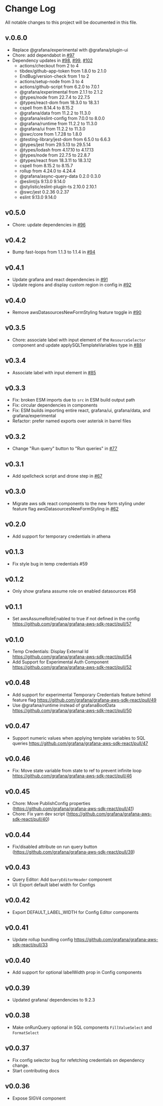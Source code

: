 # Change Log

All notable changes to this project will be documented in this file.

## v.0.6.0

- Replace @grafana/experimental with @grafana/plugin-ui
- Chore: add dependabot in [#97](https://github.com/grafana/grafana-aws-sdk-react/pull/97)
- Dependency updates in [#98](https://github.com/grafana/grafana-aws-sdk-react/pull/9899), [#99](https://github.com/grafana/grafana-aws-sdk-react/pull/), [#102](https://github.com/grafana/grafana-aws-sdk-react/pull/102) 
    - actions/checkout	 from 2	 to  4
    - tibdex/github-app-token from 	1.8.0 to  	2.1.0
    - EndBug/version-check	 from 1 to  	2
    - actions/setup-node	 from 3 to  	4
    - actions/github-script from 	6.2.0	 to  7.0.1
    - @grafana/experimental from 2.1.1 to 2.1.2
    - @types/node from 22.7.4 to 22.7.5
    - @types/react-dom from 18.3.0 to 18.3.1
    - cspell from 8.14.4 to 8.15.2
    - @grafana/data	 from 11.2.2 to 	11.3.0
    - @grafana/eslint-config from 	7.0.0 to 	8.0.0
    - @grafana/runtime	 from 11.2.2 to 	11.3.0
    - @grafana/ui	 from 11.2.2 to 	11.3.0
    - @swc/core from 	1.7.28 to 	1.8.0
    - @testing-library/jest-dom from 	6.5.0 to 	6.6.3
    - @types/jest	 from 29.5.13 to 	29.5.14
    - @types/lodash from 	4.17.10 to 	4.17.13
    - @types/node from 	22.7.5 to 	22.8.7
    - @types/react	 from 18.3.11 to 	18.3.12
    - cspell	 from 8.15.2 to 	8.15.7
    - rollup	 from 4.24.0 to 	4.24.4
    - @grafana/async-query-data	0.2.0	0.3.0
    - @eslint/js	9.13.0	9.14.0
    - @stylistic/eslint-plugin-ts	2.10.0	2.10.1
    - @swc/jest	0.2.36	0.2.37
    - eslint	9.13.0	9.14.0

## v0.5.0

- Chore: update dependencies in [#96](https://github.com/grafana/grafana-aws-sdk-react/pull/96)

## v0.4.2

- Bump fast-loops from 1.1.3 to 1.1.4 in [#94](https://github.com/grafana/grafana-aws-sdk-react/pull/94)

## v0.4.1

- Update grafana and react dependencies in [#91](https://github.com/grafana/grafana-aws-sdk-react/pull/92)
- Update regions and display custom region in config in [#92](https://github.com/grafana/grafana-aws-sdk-react/pull/92)

## v0.4.0

- Remove awsDatasourcesNewFormStyling feature toggle in [#90](https://github.com/grafana/grafana-aws-sdk-react/pull/90)

## v0.3.5

- Chore: associate label with input element of the `ResourceSelector` component and update applySQLTemplateVariables type in [#88](https://github.com/grafana/grafana-aws-sdk-react/pull/88)

## v0.3.4

- Associate label with input element in [#85](https://github.com/grafana/grafana-aws-sdk-react/pull/85)

## v0.3.3

- Fix: broken ESM imports due to `src` in ESM build output path
- Fix: circular dependencies in components
- Fix: ESM builds importing entire react, grafana/ui, grafana/data, and grafana/experimental
- Refactor: prefer named exports over asterisk in barrel files

## v0.3.2

- Change "Run query" button to "Run queries" in [#77](https://github.com/grafana/grafana-aws-sdk-react/pull/77)

## v0.3.1

- Add spellcheck script and drone step in [#67](https://github.com/grafana/grafana-aws-sdk-react/pull/67)

## v0.3.0

- Migrate aws sdk react components to the new form styling under feature flag awsDatasourcesNewFormStyling in [#62](https://github.com/grafana/grafana-aws-sdk-react/pull/62)

## v0.2.0

- Add support for temporary credentials in athena

## v0.1.3

- Fix style bug in temp credentials #59

## v0.1.2

- Only show grafana assume role on enabled datasources #58

## v0.1.1

- Set awsAssumeRoleEnabled to true if not defined in the config https://github.com/grafana/grafana-aws-sdk-react/pull/57

## v0.1.0

- Temp Credentials: Display External Id https://github.com/grafana/grafana-aws-sdk-react/pull/54
- Add Support for Experimental Auth Component https://github.com/grafana/grafana-aws-sdk-react/pull/52

## v0.0.48

- Add support for experimental Temporary Credentials feature behind feature flag https://github.com/grafana/grafana-aws-sdk-react/pull/49
- Use @grafana/runtime instead of grafanaBootData https://github.com/grafana/grafana-aws-sdk-react/pull/50

## v0.0.47

- Support numeric values when applying template variables to SQL queries https://github.com/grafana/grafana-aws-sdk-react/pull/47

## v0.0.46

- Fix: Move state variable from state to ref to prevent infinite loop https://github.com/grafana/grafana-aws-sdk-react/pull/46

## v0.0.45

- Chore: Move PublishConfig properties (https://github.com/grafana/grafana-aws-sdk-react/pull/41)
- Chore: Fix yarn dev script (https://github.com/grafana/grafana-aws-sdk-react/pull/40)

## v0.0.44

- Fix/disabled attribute on run query button (https://github.com/grafana/grafana-aws-sdk-react/pull/39)

## v0.0.43

- Query Editor: Add `QueryEditorHeader` component
- UI: Export default label width for Configs

## v0.0.42

- Export DEFAULT_LABEL_WIDTH for Config Editor components

## v0.0.41

- Update rollup bundling config https://github.com/grafana/grafana-aws-sdk-react/pull/33

## v0.0.40

- Add support for optional labelWidth prop in Config components

## v0.0.39

- Updated grafana/ dependencies to 9.2.3

## v0.0.38

- Make onRunQuery optional in SQL components `FillValueSelect` and `FormatSelect`

## v0.0.37

- Fix config selector bug for refetching credentials on dependency change.
- Start contributing docs

## v0.0.36

- Expose SIGV4 component
